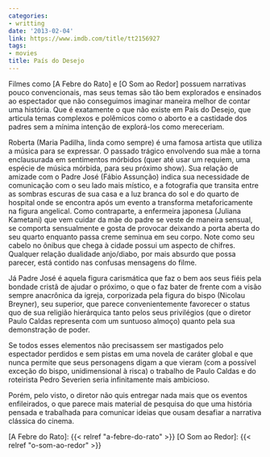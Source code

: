 ```yaml
---
categories:
- writting
date: '2013-02-04'
link: https://www.imdb.com/title/tt2156927
tags:
- movies
title: País do Desejo
---
```


Filmes como [A Febre do Rato] e [O Som ao Redor] possuem narrativas pouco convencionais, mas seus temas são tão bem explorados e ensinados ao espectador que não conseguimos imaginar maneira melhor de contar uma história. Que é exatamente o que não existe em País do Desejo, que articula temas complexos e polêmicos como o aborto e a castidade dos padres sem a mínima intenção de explorá-los como mereceriam.

Roberta (Maria Padilha, linda como sempre) é uma famosa artista que utiliza a música para se expressar. O passado trágico envolvendo sua mãe a torna enclausurada em sentimentos mórbidos (quer até usar um requiem, uma espécie de música mórbida, para seu próximo show). Sua relação de amizade com o Padre José (Fábio Assunção) indica sua necessidade de comunicação com o seu lado mais místico, e a fotografia que transita entre as sombras escuras de sua casa e a luz branca do sol e do quarto de hospital onde se encontra após um evento a transforma metaforicamente na figura angelical. Como contraparte, a enfermeira japonesa (Juliana Kametani) que vem cuidar da mãe do padre se veste de maneira sensual, se comporta sensualmente e gosta de provocar deixando a porta aberta do seu quarto enquanto passa creme seminua em seu corpo. Note como seu cabelo no ônibus que chega à cidade possui um aspecto de chifres. Qualquer relação dualidade anjo/diabo, por mais absurdo que possa parecer, está contido nas confusas mensagens do filme.

Já Padre José é aquela figura carismática que faz o bem aos seus fiéis pela bondade cristã de ajudar o próximo, o que o faz bater de frente com a visão sempre anacrônica da igreja, corporizada pela figura do bispo (Nicolau Breyner), seu superior, que parece convenientemente favorecer o status quo de sua religião hierárquica tanto pelos seus privilégios (que o diretor Paulo Caldas representa com um suntuoso almoço) quanto pela sua demonstração de poder.

Se todos esses elementos não precisassem ser mastigados pelo espectador perdidos e sem pistas em uma novela de caráter global e que nunca permite que seus personagens digam a que vieram (com a possível exceção do bispo, unidimensional à risca) o trabalho de Paulo Caldas e do roteirista Pedro Severien seria infinitamente mais ambicioso.

Porém, pelo visto, o diretor não quis entregar nada mais que os eventos enfileirados, o que parece mais material de pesquisa do que uma história pensada e trabalhada para comunicar ideias que ousam desafiar a narrativa clássica do cinema.

[A Febre do Rato]: {{< relref "a-febre-do-rato" >}}
[O Som ao Redor]: {{< relref "o-som-ao-redor" >}}

